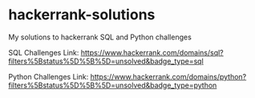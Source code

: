 # hackerrank-solutions

My solutions to hackerrank SQL and Python challenges

SQL Challenges Link: https://www.hackerrank.com/domains/sql?filters%5Bstatus%5D%5B%5D=unsolved&badge_type=sql

Python Challenges Link: https://www.hackerrank.com/domains/python?filters%5Bstatus%5D%5B%5D=unsolved&badge_type=python
